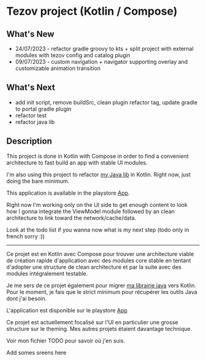 # Tezov project (Kotlin / Compose)

## What's New
- 24/07/2023 - refactor gradle groovy to kts + split project with external modules with tezov config and catalog plugin
- 09/07/2023 - custom navigation + navigator supporting overlay and customizable animation transition 

## What's Next
- add init script, remove buildSrc, clean plugin refactor tag, update gradle to portal gradle plugin
- refactor test
- refactor java lib

## Description

This project is done in Kotlin with Compose in order to find a convenient architecture to fast build an app with stable UI modules. 

I'm also using this project to refactor [my Java lib](https://github.com/tezov/crypter_and_lib) in Kotlin. Right now, just doing the bare minimum.

This application is available in the playstore [App](https://play.google.com/store/apps/details?id=com.tezov.bank.rse). 

Right now I'm working only on the UI side to get enough content to look how I gonna integrate the ViewModel module followed by an clean architecture to link toward the network/cache/data.

Look at the todo list if you wanna now what is my next step (todo only in french sorry :))

---

Ce projet est en Kotlin avec Compose pour trouver une architecture viable de création rapide d'application avec des modules core stable en tentant d'adopter une structure de clean architecture et par la suite avec des modules intégralement testable.

Je me sers de ce projet également pour migrer [ma librairie java](https://github.com/tezov/crypter_and_lib) vers Kotlin. Pour le moment, je fais que le strict minimum pour récupérer les outils Java dont j'ai besoin.

L'application est disponible sur le playstore [App](https://play.google.com/store/apps/details?id=com.tezov.bank.rse)

Ce projet est actuellement focalisé sur l'UI en particulier une grosse structure sur le theming. Mes autres projets étaient davantage technique. 

Voir mon fichier TODO pour savoir où j'en suis.


Add somes sreens here


